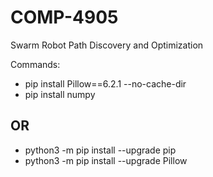 # COMP-4905
Swarm Robot Path Discovery and Optimization

Commands: 
- pip install Pillow==6.2.1 --no-cache-dir
- pip install numpy

OR 
-
- python3 -m pip install --upgrade pip
- python3 -m pip install --upgrade Pillow
